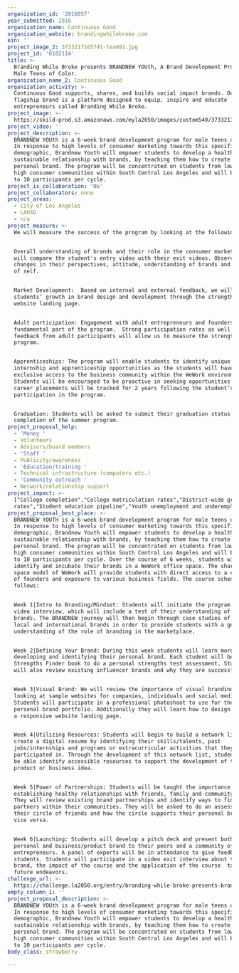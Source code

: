 ```yaml
---
organization_id: '2016057'
year_submitted: 2016
organization_name: Continuous Good
organization_website: brandingwhilebroke.com
ein: ''
project_image_2: 3733217165741-team91.jpg
project_id: '6102114'
title: >-
  Branding While Broke presents BRANDNEW YOUth, A Brand Development Program for
  Male Teens of Color.
organization_name_2: Continuous Good
organization_activity: >-
  Continuous Good supports, shares, and builds social impact brands. Our
  flagship brand is a platform designed to equip, inspire and educate
  entrepreneurs called Branding While Broke.
project_image: >-
  https://skild-prod.s3.amazonaws.com/myla2050/images/custom540/3733217165741-team91.jpg
project_video: ''
project_description: >-
  BRANDNEW YOUth is a 6-week brand development program for male teens of color.
  In response to high levels of consumer marketing towards this specific
  demographic, Brandnew Youth will empower students to develop a healthy and
  sustainable relationship with brands, by teaching them how to create their own
  personal brand. The program will be concentrated on students from low income,
  high consumer communities within South Central Los Angeles and will be limited
  to 10 participants per cycle.
project_is_collaboration: 'No'
project_collaborators: none
project_areas:
  - City of Los Angeles
  - LAUSD
  - n/a
project_measure: >-
  We will measure the success of the program by looking at the following:


  Overall understanding of brands and their role in the consumer marketplace: We
  will compare the student's entry video with their exit videos. Observing any
  changes in their perspectives, attitude, understanding of brands and awareness
  of self.


  Market Development:  Based on internal and external feedback, we will evaluate
  students’ growth in brand design and development through the strength of their
  website landing page.  


  Adult participation: Engagement with adult entrepreneurs and founders is a
  fundamental part of the program.  Strong participation rates as well as
  feedback from adult participants will allow us to measure the strength of
  program. 


  Apprenticeships: The program will enable students to identify unique
  internship and apprenticeship opportunities as the students will have
  exclusive access to the business community within the WeWork environment. 
  Students will be encouraged to be proactive in seeking opportunities and
  career placements will be tracked for 2 years following the student’s
  participation in the program.       


  Graduation: Students will be asked to submit their graduation status post
  completion of the summer program.
project_proposal_help:
  - 'Money '
  - Volunteers
  - Advisors/board members
  - 'Staff '
  - Publicity/awareness
  - 'Education/training '
  - Technical infrastructure (computers etc.)
  - 'Community outreach '
  - Network/relationship support
project_impact: >-
  ["College completion","College matriculation rates","District-wide graduation
  rates","Student education pipeline","Youth unemployment and underemployment"]
project_proposal_best_place: >-
  BRANDNEW YOUTH is a 6-week brand development program for male teens of color.
  In response to high levels of consumer marketing towards this specific
  demographic, Brandnew Youth will empower students to develop a healthy and
  sustainable relationship with brands, by teaching them how to create their own
  personal brand. The program will be concentrated on students from low income,
  high consumer communities within South Central Los Angeles and will be limited
  to 10 participants per cycle. Over the course of 6 weeks, students will
  identify and incubate their brands in a WeWork office space. The shared office
  space model of WeWork will provide students with direct access to a community
  of founders and exposure to various business fields. The course schedule is as
  follows: 


  Week 1|Intro to Branding/Mindset: Students will initiate the program with  a
  video interview, which will include a test of their understanding of consumer
  brands. The BRANDNEW journey will then begin through case studies of popular
  local and international brands in order to provide students with a general
  understanding of the role of branding in the marketplace. 


  Week 2|Defining Your Brand: During this week students will learn more about
  developing and identifying their personal brand. Each student will be given a
  Strengths Finder book to do a personal strengths test assessment. Students
  will also review existing influencer brands and why they are successful. 


  Week 3|Visual Brand: We will review the importance of visual branding by
  looking at sample websites for companies, individuals and social media pages.
  Students will participate in a professional photoshoot to use for their
  personal brand portfolio. Additionally they will learn how to design and build
  a responsive website landing page. 


  Week 4|Utilizing Resources: Students will begin to build a network list and
  create a digital resume by identifying their skills/talents, past
  jobs/internships and programs or extracurricular activities that they have
  participated in. Through the development of this network list, students will
  be able identify accessible resources to support the development of their
  product or business idea.


  Week 5|Power of Partnerships: Students will be taught the importance of
  establishing healthy relationships with friends, family and community members.
  They will review existing brand partnerships and identify ways to find
  partners within their communities. They will be asked to do an assessment of
  their circle of friends and how the circle supports their personal brand and
  vice versa. 


  Week 6|Launching: Students will develop a pitch deck and present both their
  personal and business/product brand to their peers and a community of
  entrepreneurs. A panel of experts will be in attendance to give feedback to
  students. Students will participate in a video exit interview about their
  brand, the impact of the course and the application of the course  to their
  future endeavors.
challenge_url: >-
  https://challenge.la2050.org/entry/branding-while-broke-presents-brandnew-youth-a-brand-development-program-for-male-teens-of-color
empty_column_1: ''
project_proposal_description: >-
  BRANDNEW YOUth is a 6-week brand development program for male teens of color.
  In response to high levels of consumer marketing towards this specific
  demographic, Brandnew Youth will empower students to develop a healthy and
  sustainable relationship with brands, by teaching them how to create their own
  personal brand. The program will be concentrated on students from low income,
  high consumer communities within South Central Los Angeles and will be limited
  to 10 participants per cycle.
body_class: strawberry

---
```

